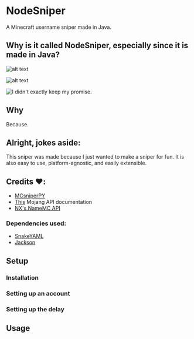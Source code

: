 # NodeSniper

A Minecraft username sniper made in Java.

## Why is it called NodeSniper, especially since it is made in Java?

![alt text](https://photos.app.goo.gl/j9fY9xGnWkRhY26v7)

![alt text](https://photos.app.goo.gl/JiyazVUgANhUQkbz7)

![I didn't exactly keep my promise.](https://photos.app.goo.gl/sGz61EgthJaH5DDVA)

## Why

Because.

## Alright, jokes aside:

This sniper was made because I just wanted to make a sniper for fun. It is also easy to use, platform-agnostic, and easily extensible.

## Credits ❤️:

- [MCsniperPY](https://github.com/MCsniperPY/MCsniperPY)
- [This](https://mojang-api-docs.netlify.app/) Mojang API documentation
- [NX's NameMC API](https://api.nathan.cx/)

### Dependencies used:

- [SnakeYAML](https://mvnrepository.com/artifact/org.yaml/snakeyaml)
- [Jackson](https://github.com/FasterXML/jackson)

## Setup

### Installation

### Setting up an account

### Setting up the delay


## Usage
